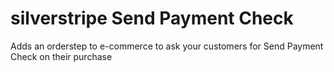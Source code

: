 # silverstripe Send Payment Check
Adds an orderstep to e-commerce to ask your customers for Send Payment Check on their purchase
